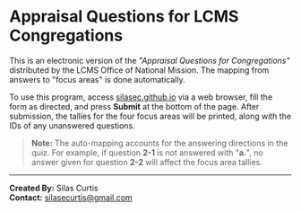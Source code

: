 # Appraisal Questions for LCMS Congregations

This is an electronic version of the *"Appraisal Questions for Congregations"* distributed by the LCMS Office of National Mission. The mapping from answers to "focus areas" is done automatically.

To use this program, access [silasec.github.io](https://silasec.github.io) via a web browser, fill the form as directed, and press **Submit** at the bottom of the page. After submission, the tallies for the four focus areas will be printed, along with the IDs of any unanswered questions.

> **Note:** The auto-mapping accounts for the answering directions in the quiz. For example, if question **2-1** is not answered with "**a.**", no answer given for question **2-2** will affect the focus area tallies.

---

**Created By:** Silas Curtis  
**Contact:** [silasecurtis@gmail.com](mailto:silasecurtis@gmail.com)
